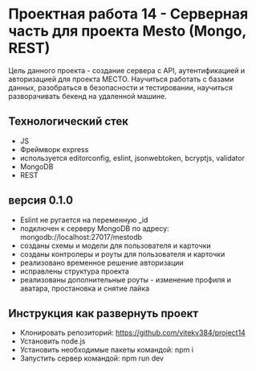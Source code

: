 Проектная работа 14 - Серверная часть для проекта Mesto (Mongo, REST)
=============================
Цель данного проекта - создание сервера с API, аутентификацией и авторизацией для проекта МЕСТО. Научиться работать с базами данных, разобраться в безопасности и тестировании, научиться разворачивать бекенд на удаленной машине.

## Технологический стек
- JS
- Фреймворк express
- используется editorconfig, eslint, jsonwebtoken, bcryptjs, validator
- MongoDB
- REST

## версия 0.1.0
- Eslint не ругается на переменную _id
- подключен к серверу MongoDB по адресу: mongodb://localhost:27017/mestodb
- созданы схемы и модели для пользователя и карточки
- созданы контролеры и роуты для пользователя и карточки
- реализовано временное решение авторизации
- исправлены структура проекта
- реализованы дополнительные роуты - изменение профиля и аватара, простановка и снятие лайка
 
## Инструкция как развернуть проект
- Клонировать репозиторий: https://github.com/vitekv384/project14
- Установить node.js
- Установить необходимые пакеты командой: npm i
- Запустить сервер командой: npm run dev
